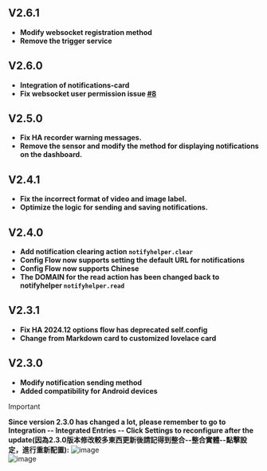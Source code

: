 ## V2.6.1
- **Modify websocket registration method**
- **Remove the trigger service**


## V2.6.0
- **Integration of notifications-card**
- **Fix websocket user permission issue [#8](https://github.com/kukuxx/HA-NotifyHelper/issues/8)**


## V2.5.0
- **Fix HA recorder warning messages.**
- **Remove the sensor and modify the method for displaying notifications on the dashboard.**


## V2.4.1
- **Fix the incorrect format of video and image label.**
- **Optimize the logic for sending and saving notifications.**


## V2.4.0
- **Add notification clearing action `notifyhelper.clear`**
- **Config Flow now supports setting the default URL for notifications**
- **Config Flow now supports Chinese**
- **The DOMAIN for the read action has been changed back to notifyhelper `notifyhelper.read`**


## V2.3.1
- **Fix HA 2024.12 options flow has deprecated self.config**
- **Change from Markdown card to customized lovelace card**


## V2.3.0
- **Modify notification sending method**
- **Added compatibility for Android devices**

> [!Important]
> <b>Since version 2.3.0 has changed a lot, please remember to go to Integration -- Integrated Entries -- Click Settings to reconfigure after the update(因為2.3.0版本修改較多東西更新後請記得到整合--整合實體--點擊設定，進行重新配置):</b>
![image](/doc/update_settings1.png) <br>
![image](/doc/update_settings2.png)
